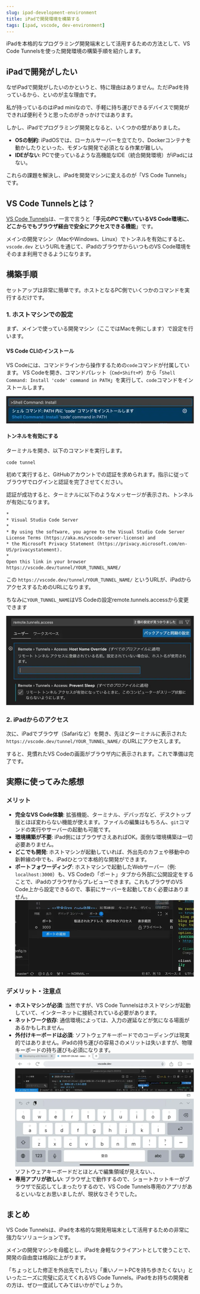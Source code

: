 ```yaml
---
slug: ipad-development-environment
title: iPadで開発環境を構築する
tags: [ipad, vscode, dev-environment]
---
```


<!-- ![iPadで開発](./img/placeholder.webp) -->

iPadを本格的なプログラミング開発端末として活用するための方法として、VS Code Tunnelsを使った開発環境の構築手順を紹介します。

## iPadで開発がしたい

なぜiPadで開発がしたいのかというと、特に理由はありません。ただiPadを持っているから、といのが主な理由です。

私が持っているのはiPad miniなので、手軽に持ち運びできるデバイスで開発ができれば便利そうと思ったのがきっかけではあります。

しかし、iPadでプログラミング開発となると、いくつかの壁がありました。

- **OSの制約**: iPadOSでは、ローカルサーバーを立てたり、Dockerコンテナを動かしたりといった、モダンな開発で必須となる作業が難しい。
- **IDEがない**: PCで使っているような高機能なIDE（統合開発環境）がiPadにはない。

これらの課題を解決し、iPadを開発マシンに変えるのが「VS Code Tunnels」です。


## VS Code Tunnelsとは？

[VS Code Tunnels](https://code.visualstudio.com/docs/remote/tunnels)は、一言で言うと「**手元のPCで動いているVS Code環境に、どこからでもブラウザ経由で安全にアクセスできる機能**」です。

メインの開発マシン（MacやWindows、Linux）でトンネルを有効にすると、`vscode.dev` というURLを通じて、iPadのブラウザからいつものVS Code環境をそのまま利用できるようになります。

## 構築手順

セットアップは非常に簡単です。ホストとなるPC側でいくつかのコマンドを実行するだけです。

### 1. ホストマシンでの設定

まず、メインで使っている開発マシン（ここではMacを例にします）で設定を行います。

#### VS Code CLIのインストール

VS Codeには、コマンドラインから操作するための`code`コマンドが付属しています。
VS Codeを開き、コマンドパレット（`Cmd+Shift+P`）から「`Shell Command: Install 'code' command in PATH`」を実行して、`code`コマンドをインストールします。

![VS Code CLIのインストール](./img/2025/07/ipad-development-environment_002.webp)

#### トンネルを有効にする

ターミナルを開き、以下のコマンドを実行します。

```bash
code tunnel
```

初めて実行すると、GitHubアカウントでの認証を求められます。指示に従ってブラウザでログインと認証を完了させてください。

認証が成功すると、ターミナルに以下のようなメッセージが表示され、トンネルが有効になります。

```text
*
* Visual Studio Code Server
*
* By using the software, you agree to the Visual Studio Code Server License Terms (https://aka.ms/vscode-server-license) and
* the Microsoft Privacy Statement (https://privacy.microsoft.com/en-US/privacystatement).
*
Open this link in your browser https://vscode.dev/tunnel/YOUR_TUNNEL_NAME/
```

この `https://vscode.dev/tunnel/YOUR_TUNNEL_NAME/` というURLが、iPadからアクセスするためのURLになります。

ちなみに`YOUR_TUNNEL_NAME`はVS Codeの設定remote.tunnels.accessから変更できます

![Tunnel名の変更](./img/2025/07/ipad-development-environment_001.webp)

### 2. iPadからのアクセス

次に、iPadでブラウザ（Safariなど）を開き、先ほどターミナルに表示された `https://vscode.dev/tunnel/YOUR_TUNNEL_NAME/` のURLにアクセスします。

すると、見慣れたVS Codeの画面がブラウザ内に表示されます。これで準備は完了です。

<!-- !VS Code on iPad -->

## 実際に使ってみた感想

### メリット

- **完全なVS Code体験**: 拡張機能、ターミナル、デバッガなど、デスクトップ版とほぼ変わらない機能が使えます。ファイルの編集はもちろん、`git`コマンドの実行やサーバーの起動も可能です。
- **環境構築が不要**: iPad側にはブラウザさえあればOK。面倒な環境構築は一切必要ありません。
- **どこでも開発**: ホストマシンが起動していれば、外出先のカフェや移動中の新幹線の中でも、iPadひとつで本格的な開発ができます。
- **ポートフォワーディング**: ホストマシンで起動したWebサーバー（例: `localhost:3000`）も、VS Codeの「ポート」タブから外部に公開設定をすることで、iPadのブラウザからプレビューできます。これもブラウザのVS Code上から設定できるので、事前にサーバーを起動しておく必要はありません。
![ポートフォワーディング](./img/2025/07/ipad-development-environment_004.webp)

### デメリット・注意点

- **ホストマシンが必須**: 当然ですが、VS Code Tunnelsはホストマシンが起動していて、インターネットに接続されている必要があります。
- **ネットワーク依存**: 通信環境によっては、入力の遅延などが気になる場面があるかもしれません。
- **外付けキーボードは必須**: ソフトウェアキーボードでのコーディングは現実的ではありません。iPadの持ち運びの容易さのメリットは失いますが、物理キーボードの持ち運びも必須になります。
![ソフトウェアキーボード](./img/2025/07/ipad-development-environment_003.webp)
ソフトウェアキーボードだとほとんで編集領域が見えない、、
- **専用アプリが欲しい**: ブラウザ上で動作するので、ショートカットキーがブラウザで反応してしまったりするので、VS Code Tunnels専用のアプリがあるといいなとお思いましたが、現状なさそうでした。

## まとめ

VS Code Tunnelsは、iPadを本格的な開発用端末として活用するための非常に強力なソリューションです。

メインの開発マシンを母艦とし、iPadを身軽なクライアントとして使うことで、開発の自由度は格段に上がります。

「ちょっとした修正を外出先でしたい」「重いノートPCを持ち歩きたくない」といったニーズに完璧に応えてくれるVS Code Tunnels。iPadをお持ちの開発者の方は、ぜひ一度試してみてはいかがでしょうか。
